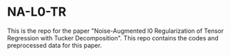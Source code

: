 # NA-L0-TR

This is the repo for the paper "Noise-Augmented l0 Regularization of Tensor Regression with Tucker Decomposition". This repo contains the codes and preprocessed data for this paper.
